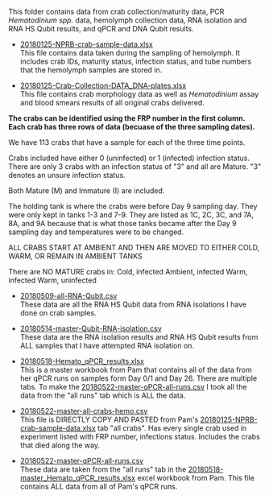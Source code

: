 This folder contains data from crab collection/maturity data, PCR *Hematodinium spp.* data, hemolymph collection data, RNA isolation and RNA HS Qubit results, and qPCR and DNA Qubit results.

- [20180125-NPRB-crab-sample-data.xlsx](https://github.com/RobertsLab/project-crab/blob/master/data/20180125-NPRB-crab-sample-data.xlsx)   
This file contains data taken during the sampling of hemolymph. It includes crab IDs, maturity status, infection status, and tube numbers that the hemolymph samples are stored in.

- [20180125-Crab-Collection-DATA_DNA-plates.xlsx](https://github.com/RobertsLab/project-crab/blob/master/data/20180125-Crab-Collection-DATA_DNA-plates.xlsx)     
This file contains crab morphology data as well as _Hematodinium_ assay and blood smears results of all original crabs delivered.

**The crabs can be identified using the FRP number in the first column. Each crab has three rows of data (becuase of the three sampling dates).**

We have 113 crabs that have a sample for each of the three time points.

Crabs included have either 0 (uninfected) or 1 (infected) infection status.
	There are only 3 crabs with an infection status of "3" and all are Mature. "3" denotes an unsure infection status.

Both Mature (M) and Immature (I) are included. 

The holding tank is where the crabs were before Day 9 sampling day. They were only kept in tanks 1-3 and 7-9. They are listed as 1C, 2C, 3C, and 7A, 8A, and 9A because that is what those tanks became after the Day 9 sampling day and temperatures were to be changed. 

ALL CRABS START AT AMBIENT AND THEN ARE MOVED TO EITHER COLD, WARM, OR REMAIN IN AMBIENT TANKS

There are NO MATURE crabs in:
Cold, infected
Ambient, infected
Warm, infected
Warm, uninfected

- [20180509-all-RNA-Qubit.csv](https://raw.githubusercontent.com/RobertsLab/project-crab/master/data/20180509-all-RNA-Qubit.csv)    
These data are all the RNA HS Qubit data from RNA isolations I have done on crab samples. 

- [20180514-master-Qubit-RNA-isolation.csv](https://raw.githubusercontent.com/RobertsLab/project-crab/master/data/20180514-master-Qubit-RNA-isolation.csv)     
These data are the RNA isolation results and RNA HS Qubit results from ALL samples that I have attempted RNA isolation on. 

- [20180518-Hemato_qPCR_results.xlsx](https://github.com/RobertsLab/project-crab/blob/master/data/20180518-Hemato_qPCR_results.xlsx)     
This is a master workbook from Pam that contains all of the data from her qPCR runs on samples form Day 0/1 and Day 26. There are multiple tabs. To make the [20180522-master-qPCR-all-runs.csv](https://raw.githubusercontent.com/RobertsLab/project-crab/master/data/20180522-master-qPCR-all-runs.csv) I took all the data from the "all runs" tab which is ALL the data. 

- [20180522-master-all-crabs-hemo.csv](https://raw.githubusercontent.com/RobertsLab/project-crab/master/data/20180522-master-all-crabs-hemo.csv)     
This file is DIRECTLY COPY AND PASTED from Pam's [20180125-NPRB-crab-sample-data.xlsx](https://github.com/RobertsLab/project-crab/blob/master/data/20180125-NPRB-crab-sample-data.xlsx) tab "all crabs". Has every single crab used in experiment listed with FRP number, infections status. Includes the crabs that died along the way.

- [20180522-master-qPCR-all-runs.csv](https://raw.githubusercontent.com/RobertsLab/project-crab/master/data/20180522-master-qPCR-all-runs.csv)     
These data are taken from the "all runs" tab in the [20180518-master_Hemato_qPCR_results.xlsx](https://github.com/RobertsLab/project-crab/blob/master/data/20180518-master_Hemato_qPCR_results.xlsx) excel workbook from Pam. This file contains ALL data from all of Pam's qPCR runs. 

